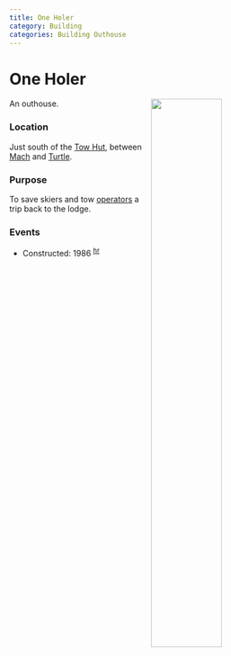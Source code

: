 ```yaml
---
title: One Holer
category: Building
categories: Building Outhouse
---
```

# One Holer
<img src="/img/2020-One-Holer.jpeg" style="width: 50%;" align="right">
An outhouse.

### Location

Just south of the [Tow Hut](/Building/Tow-Hut), between [Mach](/Mach) and [Turtle](/Turtle).

### Purpose
To save skiers and tow [operators](/Person/Operator) a trip back to the lodge.

### Events
- Constructed: 1986 <sup>[hr][]</sup>


[hr]: /History/Reports "Meany History Reports, by Idona Kellogg"
